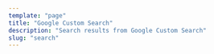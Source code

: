 ```yaml
---
template: "page"
title: "Google Custom Search"
description: "Search results from Google Custom Search"
slug: "search"
---
```


<script async src="https://cse.google.com/cse.js?cx=010356671340023228016:gikute0haba"></script>
<div class="gcse-searchresults-only"></div>
